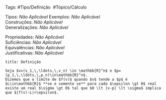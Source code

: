 Tags: #Tipo/Definição  #Tópico/Cálculo 

Tipos: _Não Aplicável_ 
Exemplos: _Não Aplicável_  
Construções: _Não Aplicável_  
Generalizações: _Não Aplicável_

Propriedades: _Não Aplicável_  
Suficiências: _Não Aplicável_  
Equivalências: _Não Aplicável_  
Justificativas: _Não Aplicável_

```ad-abstract
title: Definição

Seja $v=(v_1,\,\ldots,\,v_n) \in \mathbb{R}^n$ e $p=(p_1,\,\ldots,\,p_n)\in\mathbb{R}^n$.
Dizemos que o limite de $f(v)$ quando $v$ tende a $p$ é $L\in\mathbb{R}$ **se e somente se** para cada $\epsilon \gt 0$ real existe um real $\sigma \gt 0$ tal que $0 \lt |v-p| \lt \sigma$ implica que $|f(v)-L|<\epsilon$.
```
